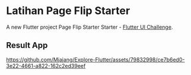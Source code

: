 # Latihan Page Flip Starter

A new Flutter project Page Flip Starter Starter - [Flutter UI Challenge](https://pro.codewithandrea.com/).

## Result App

https://github.com/Mjajang/Explore-Flutter/assets/79832998/ce7b6ed0-3e22-4661-a822-162c2ed39eef
